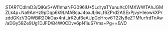 $START$CdlmD3/QiKe5+Wl1nhaNFG096lU+5LdryaTYunuXc01MXWWTAhJGMZLk4p+Na9AnHz9pDqp6k9LMABcaJ4oxJL6sLf6ZPrd2ASExPjvyHIeowkXPrzddGKzV3QWBiR2OkOax4ntLirK2uf6eAUpGcHrov6T22Iy8eZTMfurfrdTnAw/aDGy58Ze9Ug1DJFD/B4W0CDvv6pN1iuS7/ms+Pg==$END$